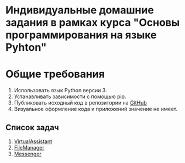 # Индивидуальные домашние задания в рамках курса "Основы программирования на языке Pyhton"

# Общие требования
1. Использовать язык Python версии 3.
2. Устанавливать зависимости с помощью pip.
3. Публиковать исходный код в репозитории на [GitHub](https://github.com/)
4. Визуальное оформление кода и приложений значение не имеет.

## Список задач
1. [VirtualAssistant](./VirtualAssistant.md)
2. [FileManager](./FileManager.md)
3. [Messenger](./Messenger.md)
